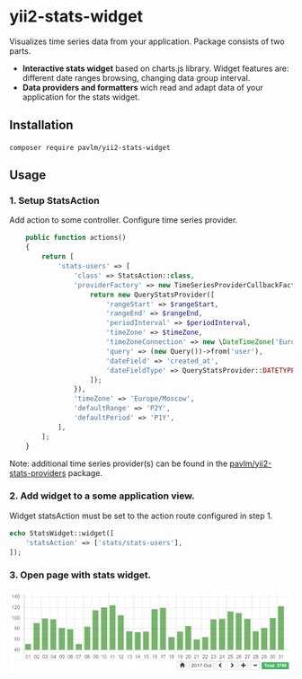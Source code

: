 yii2-stats-widget
========================

Visualizes time series data from your application.
Package consists of two parts.
 
- **Interactive stats widget** based on charts.js library. Widget features are: different date ranges browsing, 
changing data group interval. 
- **Data providers and formatters** wich read and adapt data of your application for the stats widget.


Installation
---

`composer require pavlm/yii2-stats-widget`

Usage
---

### 1. Setup StatsAction
Add action to some controller. Configure time series provider.

```php
    public function actions()
    {
        return [
            'stats-users' => [
                'class' => StatsAction::class,
                'providerFactory' => new TimeSeriesProviderCallbackFactory(function ($rangeStart, $rangeEnd, $periodInterval, $timeZone) {
                    return new QueryStatsProvider([
                        'rangeStart' => $rangeStart,
                        'rangeEnd' => $rangeEnd,
                        'periodInterval' => $periodInterval,
                        'timeZone' => $timeZone,
                        'timeZoneConnection' => new \DateTimeZone('Europe/Moscow'),
                        'query' => (new Query())->from('user'),
                        'dateField' => 'created_at',
                        'dateFieldType' => QueryStatsProvider::DATETYPE_INT,
                    ]);
                }),
                'timeZone' => 'Europe/Moscow',
                'defaultRange' => 'P2Y',
                'defaultPeriod' => 'P1Y',
            ],
        ];
    }
```

Note: additional time series provider(s) can be found in the [pavlm/yii2-stats-providers](https://github.com/pavlm/yii2-stats-providers) package.

### 2. Add widget to a some application view.   
Widget statsAction must be set to the action route configured in step 1.

```php
echo StatsWidget::widget([
    'statsAction' => ['stats/stats-users'],
]);
```

### 3. Open page with stats widget. 

![StatsWidget example](stats-widget-demo.png)
